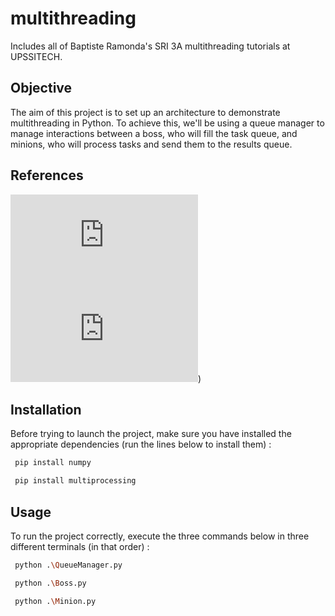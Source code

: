# multithreading
Includes all of Baptiste Ramonda's SRI 3A multithreading tutorials at UPSSITECH.

## Objective

The aim of this project is to set up an architecture to demonstrate multithreading in Python. To achieve this, we'll be using a queue manager to manage interactions between a boss, who will fill the task queue, and minions, who will process tasks and send them to the results queue.

## References

![Git setup](https://homepages.laas.fr/gsaurel/teach/2023-2024/3A_SRI/a-tp-1.pdf)
![Tutorial subject](https://homepages.laas.fr/gsaurel/teach/2023-2024/3A_SRI/b-tp-2.pdf))


## Installation

Before trying to launch the project, make sure you have installed the appropriate dependencies (run the lines below to install them) :

```bash
 pip install numpy
```

```bash
 pip install multiprocessing
```


## Usage

To run the project correctly, execute the three commands below in three different terminals (in that order) :

```bash
 python .\QueueManager.py
```

```bash
 python .\Boss.py
```

```bash
 python .\Minion.py
```
